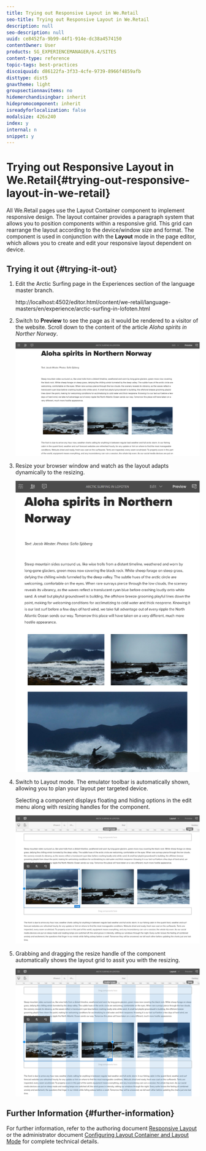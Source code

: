 ```yaml
---
title: Trying out Responsive Layout in We.Retail
seo-title: Trying out Responsive Layout in We.Retail
description: null
seo-description: null
uuid: ce8452fa-9b99-44f1-914e-dc38a4574150
contentOwner: User
products: SG_EXPERIENCEMANAGER/6.4/SITES
content-type: reference
topic-tags: best-practices
discoiquuid: d86122fa-3f33-4cfe-9739-8966f4859afb
disttype: dist5
gnavtheme: light
groupsectionnavitems: no
hidemerchandisingbar: inherit
hidepromocomponent: inherit
isreadyforlocalization: false
modalsize: 426x240
index: y
internal: n
snippet: y
---
```


# Trying out Responsive Layout in We.Retail{#trying-out-responsive-layout-in-we-retail}

All We.Retail pages use the Layout Container component to implement responsive design. The layout container provides a paragraph system that allows you to position components within a responsive grid. This grid can rearrange the layout according to the device/window size and format. The component is used in conjunction with the **Layout** mode in the page editor, which allows you to create and edit your responsive layout dependent on device.

## Trying it out {#trying-it-out}

1. Edit the Arctic Surfing page in the Experiences section of the language master branch.

   http://localhost:4502/editor.html/content/we-retail/language-masters/en/experience/arctic-surfing-in-lofoten.html

1. Switch to **Preview** to see the page as it would be rendered to a visitor of the website. Scroll down to the content of the article *Aloha spirits in Norther Norway*.

   ![](assets/chlimage_1-254.png)

1. Resize your browser window and watch as the layout adapts dynamically to the resizing.

   ![](assets/chlimage_1-255.png)

1. Switch to Layout mode. The emulator toolbar is automatically shown, allowing you to plan your layout per targeted device.

   Selecting a component displays floating and hiding options in the edit menu along with resizing handles for the component.

   ![](assets/chlimage_1-256.png)

1. Grabbing and dragging the resize handle of the component automatically shows the layout grid to assit you with the resizing.

   ![](assets/chlimage_1-257.png)

## Further Information {#further-information}

For further information, refer to the authoring document [Responsive Layout](../../../sites/authoring/using/responsive-layout.md) or the administrator document [Configuring Layout Container and Layout Mode](../../../sites/administering/using/configuring-responsive-layout.md) for complete technical details.
